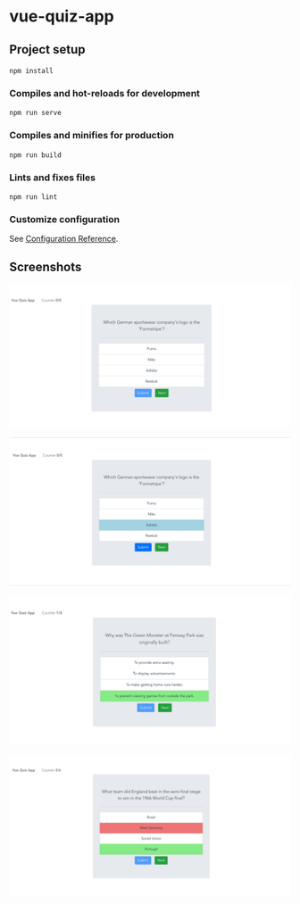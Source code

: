 # vue-quiz-app

## Project setup
```
npm install
```

### Compiles and hot-reloads for development
```
npm run serve
```

### Compiles and minifies for production
```
npm run build
```

### Lints and fixes files
```
npm run lint
```

### Customize configuration
See [Configuration Reference](https://cli.vuejs.org/config/).


## Screenshots

![First Page](./screenshots/firstPage.png?raw=true "First Page")

![Select Option](./screenshots/selectOption.png?raw=true "Select Option")

![Correct Answer](./screenshots/correctAnswer.png?raw=true "Correct Answer")

![Incorrect Answer](./screenshots/IncorrectAnswer.png?raw=true "Incorrect Answer")

